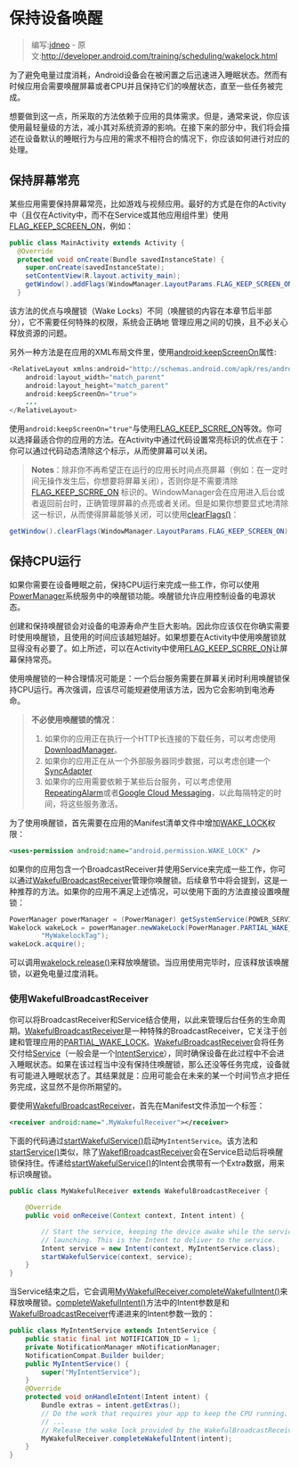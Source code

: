 # 保持设备唤醒

> 编写:[jdneo](https://github.com/jdneo) - 原文:<http://developer.android.com/training/scheduling/wakelock.html>

为了避免电量过度消耗，Android设备会在被闲置之后迅速进入睡眠状态。然而有时候应用会需要唤醒屏幕或者CPU并且保持它们的唤醒状态，直至一些任务被完成。

想要做到这一点，所采取的方法依赖于应用的具体需求。但是，通常来说，你应该使用最轻量级的方法，减小其对系统资源的影响。在接下来的部分中，我们将会描述在设备默认的睡眠行为与应用的需求不相符合的情况下，你应该如何进行对应的处理。

## 保持屏幕常亮

某些应用需要保持屏幕常亮，比如游戏与视频应用。最好的方式是在你的Activity中（且仅在Activity中，而不在Service或其他应用组件里）使用[FLAG_KEEP_SCREEN_ON](https://developer.android.com/reference/android/view/WindowManager.LayoutParams.html#FLAG_KEEP_SCREEN_ON)，例如：

```java
public class MainActivity extends Activity {
  @Override
  protected void onCreate(Bundle savedInstanceState) {
    super.onCreate(savedInstanceState);
    setContentView(R.layout.activity_main);
    getWindow().addFlags(WindowManager.LayoutParams.FLAG_KEEP_SCREEN_ON);
  }
```

该方法的优点与唤醒锁（Wake Locks）不同（唤醒锁的内容在本章节后半部分），它不需要任何特殊的权限，系统会正确地
管理应用之间的切换，且不必关心释放资源的问题。

另外一种方法是在应用的XML布局文件里，使用[android:keepScreenOn](https://developer.android.com/reference/android/R.attr.html#keepScreenOn)属性:

```java
<RelativeLayout xmlns:android="http://schemas.android.com/apk/res/android"
    android:layout_width="match_parent"
    android:layout_height="match_parent"
    android:keepScreenOn="true">
    ...
</RelativeLayout>
```

使用`android:keepScreenOn="true"`与使用[FLAG_KEEP_SCRRE_ON](https://developer.android.com/reference/android/view/WindowManager.LayoutParams.html#FLAG_KEEP_SCREEN_ON)等效。你可以选择最适合你的应用的方法。在Activity中通过代码设置常亮标识的优点在于：你可以通过代码动态清除这个标示，从而使屏幕可以关闭。

> **Notes**：除非你不再希望正在运行的应用长时间点亮屏幕（例如：在一定时间无操作发生后，你想要将屏幕关闭），否则你是不需要清除[FLAG_KEEP_SCRRE_ON](https://developer.android.com/reference/android/view/WindowManager.LayoutParams.html#FLAG_KEEP_SCREEN_ON) 标识的。WindowManager会在应用进入后台或者返回前台时，正确管理屏幕的点亮或者关闭。但是如果你想要显式地清除这一标识，从而使得屏幕能够关闭，可以使用<a href="https://developer.android.com/reference/android/view/Window.html#clearFlags(int)">clearFlags()</a>：
```java
getWindow().clearFlags(WindowManager.LayoutParams.FLAG_KEEP_SCREEN_ON).
```

## 保持CPU运行

如果你需要在设备睡眠之前，保持CPU运行来完成一些工作，你可以使用[PowerManager](https://developer.android.com/reference/android/os/PowerManager.html)系统服务中的唤醒锁功能。唤醒锁允许应用控制设备的电源状态。

创建和保持唤醒锁会对设备的电源寿命产生巨大影响。因此你应该仅在你确实需要时使用唤醒锁，且使用的时间应该越短越好。如果想要在Activity中使用唤醒锁就显得没有必要了。如上所述，可以在Activity中使用[FLAG_KEEP_SCRRE_ON](https://developer.android.com/reference/android/view/WindowManager.LayoutParams.html#FLAG_KEEP_SCREEN_ON)让屏幕保持常亮。

使用唤醒锁的一种合理情况可能是：一个后台服务需要在屏幕关闭时利用唤醒锁保持CPU运行。再次强调，应该尽可能规避使用该方法，因为它会影响到电池寿命。

> **不必使用唤醒锁的情况**：
> 1. 如果你的应用正在执行一个HTTP长连接的下载任务，可以考虑使用[DownloadManager](http://developer.android.com/reference/android/app/DownloadManager.html)。
> 2. 如果你的应用正在从一个外部服务器同步数据，可以考虑创建一个[SyncAdapter](http://developer.android.com/training/sync-adapters/index.html)
> 3. 如果你的应用需要依赖于某些后台服务，可以考虑使用[RepeatingAlarm](http://developer.android.com/training/scheduling/alarms.html)或者[Google Cloud Messaging](http://developer.android.com/google/gcm/index.html)，以此每隔特定的时间，将这些服务激活。

为了使用唤醒锁，首先需要在应用的Manifest清单文件中增加[WAKE_LOCK](https://developer.android.com/reference/android/Manifest.permission.html#WAKE_LOCK)权限：

```xml
<uses-permission android:name="android.permission.WAKE_LOCK" />
```

如果你的应用包含一个BroadcastReceiver并使用Service来完成一些工作，你可以通过[WakefulBroadcastReceiver](https://developer.android.com/reference/android/support/v4/content/WakefulBroadcastReceiver.html)管理你唤醒锁。后续章节中将会提到，这是一种推荐的方法。如果你的应用不满足上述情况，可以使用下面的方法直接设置唤醒锁：

```java
PowerManager powerManager = (PowerManager) getSystemService(POWER_SERVICE);
Wakelock wakeLock = powerManager.newWakeLock(PowerManager.PARTIAL_WAKE_LOCK,
        "MyWakelockTag");
wakeLock.acquire();
```
可以调用<a href="https://developer.android.com/reference/android/os/PowerManager.WakeLock.html#release()">wakelock.release()</a>来释放唤醒锁。当应用使用完毕时，应该释放该唤醒锁，以避免电量过度消耗。

### 使用WakefulBroadcastReceiver

你可以将BroadcastReceiver和Service结合使用，以此来管理后台任务的生命周期。[WakefulBroadcastReceiver](https://developer.android.com/reference/android/support/v4/content/WakefulBroadcastReceiver.html)是一种特殊的BroadcastReceiver，它关注于创建和管理应用的[PARTIAL_WAKE_LOCK](https://developer.android.com/reference/android/os/PowerManager.html#PARTIAL_WAKE_LOCK)。[WakefulBroadcastReceiver](https://developer.android.com/reference/android/support/v4/content/WakefulBroadcastReceiver.html)会将任务交付给[Service](https://developer.android.com/reference/android/app/Service.html)（一般会是一个[IntentService](https://developer.android.com/reference/android/app/IntentService.html)），同时确保设备在此过程中不会进入睡眠状态。如果在该过程当中没有保持住唤醒锁，那么还没等任务完成，设备就有可能进入睡眠状态了。其结果就是：应用可能会在未来的某一个时间节点才把任务完成，这显然不是你所期望的。

要使用[WakefulBroadcastReceiver](https://developer.android.com/reference/android/support/v4/content/WakefulBroadcastReceiver.html)，首先在Manifest文件添加一个标签：

```xml
<receiver android:name=".MyWakefulReceiver"></receiver>
```

下面的代码通过<a href="https://developer.android.com/reference/android/support/v4/content/WakefulBroadcastReceiver.html#startWakefulService(android.content.Context, android.content.Intent)">startWakefulService()</a>启动`MyIntentService`。该方法和<a href="https://developer.android.com/reference/android/content/Context.html#startService(android.content.Intent)">startService()</a>类似，除了[WakeflBroadcastReceiver](https://developer.android.com/reference/android/support/v4/content/WakefulBroadcastReceiver.html)会在Service启动后将唤醒锁保持住。传递给<a href="https://developer.android.com/reference/android/support/v4/content/WakefulBroadcastReceiver.html#startWakefulService(android.content.Context, android.content.Intent)">startWakefulService()</a>的Intent会携带有一个Extra数据，用来标识唤醒锁。

```java
public class MyWakefulReceiver extends WakefulBroadcastReceiver {

    @Override
    public void onReceive(Context context, Intent intent) {

        // Start the service, keeping the device awake while the service is
        // launching. This is the Intent to deliver to the service.
        Intent service = new Intent(context, MyIntentService.class);
        startWakefulService(context, service);
    }
}
```

当Service结束之后，它会调用<a href="https://developer.android.com/reference/android/support/v4/content/WakefulBroadcastReceiver.html#completeWakefulIntent(android.content.Intent)">MyWakefulReceiver.completeWakefulIntent()</a>来释放唤醒锁。<a href="https://developer.android.com/reference/android/support/v4/content/WakefulBroadcastReceiver.html#completeWakefulIntent(android.content.Intent)">completeWakefulIntent()</a>方法中的Intent参数是和[WakefulBroadcastReceiver](https://developer.android.com/reference/android/support/v4/content/WakefulBroadcastReceiver.html)传递进来的Intent参数一致的：

```java
public class MyIntentService extends IntentService {
    public static final int NOTIFICATION_ID = 1;
    private NotificationManager mNotificationManager;
    NotificationCompat.Builder builder;
    public MyIntentService() {
        super("MyIntentService");
    }
    @Override
    protected void onHandleIntent(Intent intent) {
        Bundle extras = intent.getExtras();
        // Do the work that requires your app to keep the CPU running.
        // ...
        // Release the wake lock provided by the WakefulBroadcastReceiver.
        MyWakefulReceiver.completeWakefulIntent(intent);
    }
}
```
